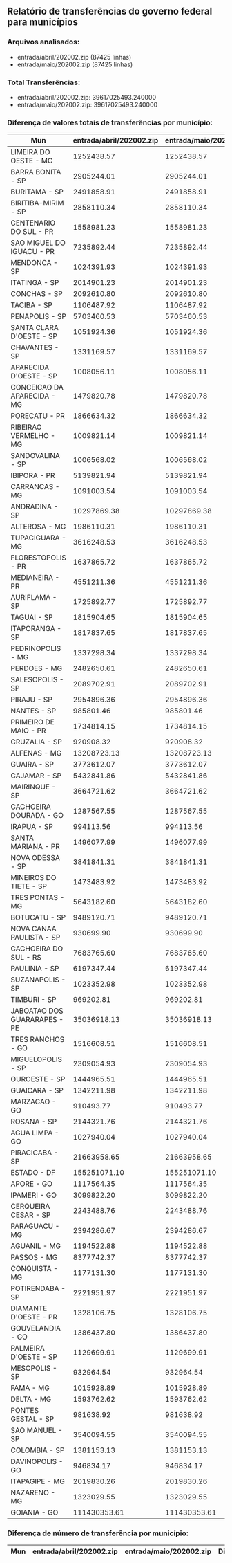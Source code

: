 ## Relatório de transferências do governo federal para municípios
### Arquivos analisados:
* entrada/abril/202002.zip (87425 linhas)
* entrada/maio/202002.zip (87425 linhas)
### Total Transferências:
* entrada/abril/202002.zip: 39617025493.240000
* entrada/maio/202002.zip: 39617025493.240000
### Diferença de valores totais de transferências por município:
| Mun | entrada/abril/202002.zip | entrada/maio/202002.zip | Diff | Percent |
| --- | --- | --- | --- | --- |
| LIMEIRA DO OESTE - MG | 1252438.57 | 1252438.57 | 0.00 | 0.00 |
| BARRA BONITA - SP | 2905244.01 | 2905244.01 | -0.00 | -0.00 |
| BURITAMA - SP | 2491858.91 | 2491858.91 | -0.00 | -0.00 |
| BIRITIBA-MIRIM - SP | 2858110.34 | 2858110.34 | 0.00 | 0.00 |
| CENTENARIO DO SUL - PR | 1558981.23 | 1558981.23 | 0.00 | 0.00 |
| SAO MIGUEL DO IGUACU - PR | 7235892.44 | 7235892.44 | 0.00 | 0.00 |
| MENDONCA - SP | 1024391.93 | 1024391.93 | -0.00 | -0.00 |
| ITATINGA - SP | 2014901.23 | 2014901.23 | -0.00 | -0.00 |
| CONCHAS - SP | 2092610.80 | 2092610.80 | -0.00 | -0.00 |
| TACIBA - SP | 1106487.92 | 1106487.92 | -0.00 | -0.00 |
| PENAPOLIS - SP | 5703460.53 | 5703460.53 | -0.00 | -0.00 |
| SANTA CLARA D'OESTE - SP | 1051924.36 | 1051924.36 | 0.00 | 0.00 |
| CHAVANTES - SP | 1331169.57 | 1331169.57 | 0.00 | 0.00 |
| APARECIDA D'OESTE - SP | 1008056.11 | 1008056.11 | 0.00 | 0.00 |
| CONCEICAO DA APARECIDA - MG | 1479820.78 | 1479820.78 | 0.00 | 0.00 |
| PORECATU - PR | 1866634.32 | 1866634.32 | 0.00 | 0.00 |
| RIBEIRAO VERMELHO - MG | 1009821.14 | 1009821.14 | 0.00 | 0.00 |
| SANDOVALINA - SP | 1006568.02 | 1006568.02 | 0.00 | 0.00 |
| IBIPORA - PR | 5139821.94 | 5139821.94 | -0.00 | -0.00 |
| CARRANCAS - MG | 1091003.54 | 1091003.54 | 0.00 | 0.00 |
| ANDRADINA - SP | 10297869.38 | 10297869.38 | -0.00 | -0.00 |
| ALTEROSA - MG | 1986110.31 | 1986110.31 | -0.00 | -0.00 |
| TUPACIGUARA - MG | 3616248.53 | 3616248.53 | -0.00 | -0.00 |
| FLORESTOPOLIS - PR | 1637865.72 | 1637865.72 | 0.00 | 0.00 |
| MEDIANEIRA - PR | 4551211.36 | 4551211.36 | -0.00 | -0.00 |
| AURIFLAMA - SP | 1725892.77 | 1725892.77 | -0.00 | -0.00 |
| TAGUAI - SP | 1815904.65 | 1815904.65 | -0.00 | -0.00 |
| ITAPORANGA - SP | 1817837.65 | 1817837.65 | 0.00 | 0.00 |
| PEDRINOPOLIS - MG | 1337298.34 | 1337298.34 | 0.00 | 0.00 |
| PERDOES - MG | 2482650.61 | 2482650.61 | -0.00 | -0.00 |
| SALESOPOLIS - SP | 2089702.91 | 2089702.91 | 0.00 | 0.00 |
| PIRAJU - SP | 2954896.36 | 2954896.36 | -0.00 | -0.00 |
| NANTES - SP | 985801.46 | 985801.46 | 0.00 | 0.00 |
| PRIMEIRO DE MAIO - PR | 1734814.15 | 1734814.15 | -0.00 | -0.00 |
| CRUZALIA - SP | 920908.32 | 920908.32 | -0.00 | -0.00 |
| ALFENAS - MG | 13208723.13 | 13208723.13 | 0.00 | 0.00 |
| GUAIRA - SP | 3773612.07 | 3773612.07 | -0.00 | -0.00 |
| CAJAMAR - SP | 5432841.86 | 5432841.86 | 0.00 | 0.00 |
| MAIRINQUE - SP | 3664721.62 | 3664721.62 | -0.00 | -0.00 |
| CACHOEIRA DOURADA - GO | 1287567.55 | 1287567.55 | 0.00 | 0.00 |
| IRAPUA - SP | 994113.56 | 994113.56 | -0.00 | -0.00 |
| SANTA MARIANA - PR | 1496077.99 | 1496077.99 | 0.00 | 0.00 |
| NOVA ODESSA - SP | 3841841.31 | 3841841.31 | 0.00 | 0.00 |
| MINEIROS DO TIETE - SP | 1473483.92 | 1473483.92 | -0.00 | -0.00 |
| TRES PONTAS - MG | 5643182.60 | 5643182.60 | -0.00 | -0.00 |
| BOTUCATU - SP | 9489120.71 | 9489120.71 | -0.00 | -0.00 |
| NOVA CANAA PAULISTA - SP | 930699.90 | 930699.90 | 0.00 | 0.00 |
| CACHOEIRA DO SUL - RS | 7683765.60 | 7683765.60 | 0.00 | 0.00 |
| PAULINIA - SP | 6197347.44 | 6197347.44 | 0.00 | 0.00 |
| SUZANAPOLIS - SP | 1023352.98 | 1023352.98 | -0.00 | -0.00 |
| TIMBURI - SP | 969202.81 | 969202.81 | 0.00 | 0.00 |
| JABOATAO DOS GUARARAPES - PE | 35036918.13 | 35036918.13 | -0.00 | -0.00 |
| TRES RANCHOS - GO | 1516608.51 | 1516608.51 | -0.00 | -0.00 |
| MIGUELOPOLIS - SP | 2309054.93 | 2309054.93 | 0.00 | 0.00 |
| OUROESTE - SP | 1444965.51 | 1444965.51 | 0.00 | 0.00 |
| GUAICARA - SP | 1342211.98 | 1342211.98 | 0.00 | 0.00 |
| MARZAGAO - GO | 910493.77 | 910493.77 | 0.00 | 0.00 |
| ROSANA - SP | 2144321.76 | 2144321.76 | 0.00 | 0.00 |
| AGUA LIMPA - GO | 1027940.04 | 1027940.04 | 0.00 | 0.00 |
| PIRACICABA - SP | 21663958.65 | 21663958.65 | 0.00 | 0.00 |
| ESTADO - DF | 155251071.10 | 155251071.10 | 0.00 | 0.00 |
| APORE - GO | 1117564.35 | 1117564.35 | 0.00 | 0.00 |
| IPAMERI - GO | 3099822.20 | 3099822.20 | -0.00 | -0.00 |
| CERQUEIRA CESAR - SP | 2243488.76 | 2243488.76 | -0.00 | -0.00 |
| PARAGUACU - MG | 2394286.67 | 2394286.67 | -0.00 | -0.00 |
| AGUANIL - MG | 1194522.88 | 1194522.88 | -0.00 | -0.00 |
| PASSOS - MG | 8377742.37 | 8377742.37 | -0.00 | -0.00 |
| CONQUISTA - MG | 1177131.30 | 1177131.30 | 0.00 | 0.00 |
| POTIRENDABA - SP | 2221951.97 | 2221951.97 | 0.00 | 0.00 |
| DIAMANTE D'OESTE - PR | 1328106.75 | 1328106.75 | 0.00 | 0.00 |
| GOUVELANDIA - GO | 1386437.80 | 1386437.80 | 0.00 | 0.00 |
| PALMEIRA D'OESTE - SP | 1129699.91 | 1129699.91 | -0.00 | -0.00 |
| MESOPOLIS - SP | 932964.54 | 932964.54 | 0.00 | 0.00 |
| FAMA - MG | 1015928.89 | 1015928.89 | -0.00 | -0.00 |
| DELTA - MG | 1593762.62 | 1593762.62 | 0.00 | 0.00 |
| PONTES GESTAL - SP | 981638.92 | 981638.92 | 0.00 | 0.00 |
| SAO MANUEL - SP | 3540094.55 | 3540094.55 | -0.00 | -0.00 |
| COLOMBIA - SP | 1381153.13 | 1381153.13 | 0.00 | 0.00 |
| DAVINOPOLIS - GO | 946834.17 | 946834.17 | -0.00 | -0.00 |
| ITAPAGIPE - MG | 2019830.26 | 2019830.26 | -0.00 | -0.00 |
| NAZARENO - MG | 1323029.55 | 1323029.55 | 0.00 | 0.00 |
| GOIANIA - GO | 111430353.61 | 111430353.61 | 0.00 | 0.00 |
### Diferença de número de transferência por município:
| Mun | entrada/abril/202002.zip | entrada/maio/202002.zip | Diff | Percent |
| --- | --- | --- | --- | --- |
